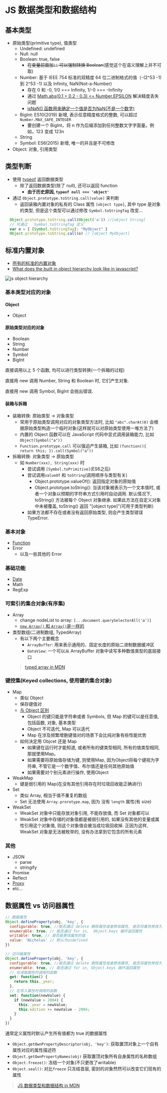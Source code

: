# JS 数据类型和数据结构

## 基本类型

* 原始类型(primitive type), 值类型
  * Undefined: undefined
  * Null: null
  * Boolean: true, false
    * ~~在变量前面加`!!` 可以强制转换 Boolean~~(感觉这个在语义理解上并不可取)
  * Number: 基于 IEEE 754 标准的双精度 64 位二进制格式的值（-(2^53 -1) 到 2^53 -1) 以及 Infinity, NaN(Not-a-Number)
    * 存在 0 和 -0, 1/0 === Infinity, 1/-0 === -Infinity
    * 通过 [Math.abs(0.1 + 0.2 - 0.3) <= Number.EPSILON](https://developer.mozilla.org/zh-CN/docs/Web/JavaScript/Reference/Global_Objects/Number/EPSILON) 解决精度丢失问题
    * [isNaN() 函数用来确定一个值是否为NaN(不是一个数字)](https://developer.mozilla.org/zh-CN/docs/Web/JavaScript/Reference/Global_Objects/isNaN)
  * BigInt: ES10(2019) 新增, 表示任意精度格式的整数, 可以超过 `Number.MAX_SAFE_INTEGER`
    * 要创建一个 BigInt，将 n 作为后缀添加到任何整数文字字面量。例如，123 变成 123n
  * String
  * Symbol: ES6(2015) 新增, 唯一的并且是不可修改
* Object: 对象, 引用类型

## 类型判断

* 使用 [typeof](https://developer.mozilla.org/zh-CN/docs/Web/JavaScript/Reference/Operators/typeof) 返回数据类型
  * 除了返回数据类型(除了 null), 还可以返回 function
    * **由于历史原因, `typeof null === 'object'`**
* 通过 `Object.prototype.toString.call(value)` 来判断
  * 返回装箱内置对象的私有的 Class 属性 `[object type]`, 其中 type 是对象的类型, 但是这个类型可以通过修改 `Symbol.toStringTag` 改变...

```javascript
  Object.prototype.toString.call(Object('a')) //[object String]
  // 可通过  `Symbol.toStringTag 定义`
  var o = { [Symbol.toStringTag]: "MyObject" }
  Object.prototype.toString.call(o) // [object MyObject]
```

## 标准内置对象

* [所有的标准的内置对象](https://developer.mozilla.org/zh-CN/docs/Web/JavaScript/Reference/Global_Objects)
* [What does the built in object hierarchy look like in javascript?](https://stackoverflow.com/questions/19891453/what-does-the-built-in-object-hierarchy-look-like-in-javascript)

![js object hierarchy](https://yuml.me/b2af19c6.png)

### 基本类型对应的对象

#### Object

* Object

#### 原始类型对应的对象

* Boolean
* String
* Number
* Symbol
* BigInt

直接调用以上 5 个函数, 均可以进行类型转换(一个拆箱的过程)

直接用 new 调用 Number, String 和 Boolean 时, 它们产生对象.

直接用 new 调用 Symbol, BigInt 会抛出错误.

#### 装箱与拆箱

* 装箱转换: 原始类型 -> 对象类型
  * 常用于原始类型调用对应的对象类型方法时, 比如 `"abc".charAt(0)` 会根据原始类型构造一个临时对象(这样就可以对原始类型使用一堆方法了)
  * 内置的 Object 函数可以在 JavaScript 代码中显式调用装箱能力, 比如 `Object(Symbol("a"))`
  * `Function.prototype.call` 可以强迫产生装箱, 比如 `(function(){ return this; }).call(Symbol("a"))`
* 拆箱转换: 对象类型 -> 原始类型
  * 如 `Number(xxx), String(xxx)` 时
    * 尝试调用 `[Symbol.toPrimitive]`(ES6之后)
    * 尝试调用`valueOf` 和 `toString`(调用顺序与类型有关)
      * Object.prototype.valueOf(): 返回指定对象的原始值
      * Object.prototype.toString(): 当该对象被表示为一个文本值时, 或者一个对象以预期的字符串方式引用时自动调用. 默认情况下, toString() 方法被每个 Object 对象继承. 如果此方法在自定义对象中未被覆盖, toString() 返回 "[object type]"(可用于类型判断)
    * 如果方法都不存在或者没有返回原始类型, 则会产生类型错误 TypeError.

### 基本对象

* [Function](2019-12-11-js-function.md)
* Error
  * 以及一些其他的 Error

### 基础功能

* [Date](https://developer.mozilla.org/en-US/docs/Web/JavaScript/Reference/Global_Objects/Date)
* Math
* RegExp

### 可索引的集合对象(有序集)

* Array
  * change nodeList to array: `[...document.querySelectorAll('a')]`
  * [`new Array()` 和 `Array()`是一样的](http://www.ecma-international.org/ecma-262/5.1/#sec-15.4.1)
* 类型数组(二进制数组, TypedArray)
  * 有以下两个主要概念
    * `ArrayBuffer`: 用来表示通用的、固定长度的原始二进制数据缓冲区
    * `DataView`: 一个可以从 ArrayBuffer 对象中读写多种数值类型的底层接口
  > [typed array in MDN](https://developer.mozilla.org/en-US/docs/Web/JavaScript/Typed_arrays)

### 键控集(Keyed collections, 使用键的集合对象)

* Map
  * 类似 Object
  * 保存键值对
  * [与 Object 区别](https://developer.mozilla.org/zh-CN/docs/Web/JavaScript/Reference/Global_Objects/Map#Objects_%E5%92%8C_maps_%E7%9A%84%E6%AF%94%E8%BE%83)
    * Object 的键只能是字符串或者 Symbols, 但 Map 的键可以是任意值, 包括函数, 对象, 基本类型
    * Object 不可迭代, Map 可以迭代
    * Map 在涉及频繁增删键值对的场景下会比纯对象有些性能优势
  * 如何决定用 Objcet 还是 Map
    * 如果键在运行时才能知道, 或者所有的键类型相同, 所有的值类型相同, 那就使用Map。
    * 如果需要将原始值存储为键, 则使用Map, 因为Object将每个键视为字符串, 不管它是一个数字值、布尔值还是任何其他原始值
    * 如果需要对个别元素进行操作, 使用Object
* WeakMap
  * 键是弱引用的 Map(在没有其他引用存在时垃圾回收能正确进行)
* Set
  * 类似 Array, 相当于值不重复的数组
  * Set 无法使用 `Array.prorotype.map`, 因为 没有 `length` 属性(有 size)
* WeakSet
  * WeakSet 对象中只能存放对象引用, 不能存放值, 而 Set 对象都可以
  * WeakSet 对象中存储的对象值都是被弱引用的, 如果没有其他的变量或属性引用这个对象值, 则这个对象值会被当成垃圾回收掉. 正因为这样, WeakSet 对象是无法被枚举的, 没有办法拿到它包含的所有元素

### 其他

* JSON
  * parse
  * stringify
* Promise
* Reflect
* [Proxy](2018-03-23-js-proxy.md)
* etc...

## 数据属性 vs 访问器属性

```javascript
// 数据属性
Object.defineProperty(obj, 'key', {
  configurable: true, //能否通过 delete 删除属性或者修改属性, 能否将属性修改为访问器属性
  enumerable: true, // 能否通过 for in,  Object.keys 循环返回属性
  writable: true, // 是否能更改属性的值
  value: 'Nicholas' // 默认为undefined
})

// 访问器属性
Object.defineProperty(obj, 'key', {
  configurable: true, //能否通过 delete 删除属性或者修改属性, 能否将属性修改为数据属性
  enumerable: true, // 能否通过 for in, Object.keys 循环返回属性
  // 在读取属性时调用的函数
  get: function() {
    return this._year;
  },
  // 在写入属性时调用的函数
  set: function(newValue) {
    if (newValue > 2004) {
      this._year = newValue;
      this.edition += newValue - 2004;
    }
  }
})
```

通常定义属性时默认产生所有值都为 true 的数据属性

* `Object.getOwnPropertyDescriptor(obj, 'key')`: 获取置顶对象上一个自有属性对应的属性描述符
* `Object.getOwnPropertyNames(obj)` 获取置顶对象所有自身属性的名称数组
* `Object.freeze()`: 冻结一个对象(不只更改了writable)
* `Object.seal()`: 对比`freeze` 只冻结首层, 密封的对象然然可以改变它们现有的属性

> [JS 数据类型和数据结构 in MDN](https://developer.mozilla.org/zh-CN/docs/Web/JavaScript/Data_structures)
